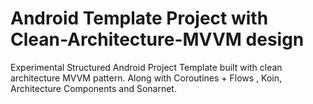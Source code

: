 # Android Template Project with Clean-Architecture-MVVM design
Experimental Structured Android Project Template built with clean architecture MVVM pattern. 
Along with Coroutines + Flows , Koin, Architecture Components and Sonarnet.
